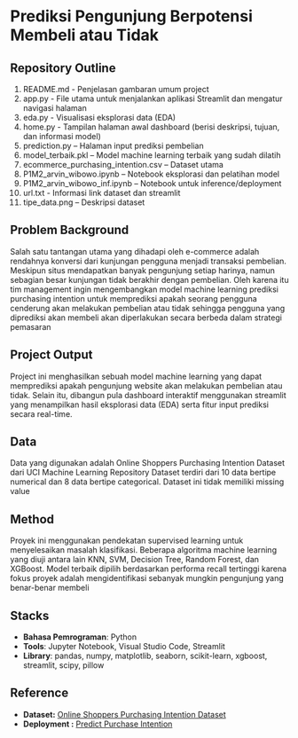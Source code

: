 # Prediksi Pengunjung Berpotensi Membeli atau Tidak

## Repository Outline
1. README.md - Penjelasan gambaran umum project
2. app.py - File utama untuk menjalankan aplikasi Streamlit dan mengatur navigasi halaman
3. eda.py - Visualisasi eksplorasi data (EDA)
4. home.py - Tampilan halaman awal dashboard (berisi deskripsi, tujuan, dan informasi model)
5. prediction.py – Halaman input prediksi pembelian
6. model_terbaik.pkl – Model machine learning terbaik yang sudah dilatih
7. ecommerce_purchasing_intention.csv – Dataset utama
8. P1M2_arvin_wibowo.ipynb – Notebook eksplorasi dan pelatihan model
9. P1M2_arvin_wibowo_inf.ipynb – Notebook untuk inference/deployment
10. url.txt - Informasi link dataset dan streamlit
11. tipe_data.png – Deskripsi dataset


## Problem Background
Salah satu tantangan utama yang dihadapi oleh e-commerce adalah rendahnya konversi dari kunjungan pengguna menjadi transaksi pembelian. Meskipun situs mendapatkan banyak pengunjung setiap harinya, namun sebagian besar kunjungan tidak berakhir dengan pembelian. Oleh karena itu tim management ingin mengembangkan model machine learning prediksi purchasing intention untuk memprediksi apakah seorang pengguna cenderung akan melakukan pembelian atau tidak sehingga pengguna yang diprediksi akan membeli akan diperlakukan secara berbeda dalam strategi pemasaran

## Project Output
Project ini menghasilkan sebuah model machine learning yang dapat memprediksi apakah pengunjung website akan melakukan pembelian atau tidak. Selain itu, dibangun pula dashboard interaktif menggunakan streamlit yang menampilkan hasil eksplorasi data (EDA) serta fitur input prediksi secara real-time.

## Data
Data yang digunakan adalah Online Shoppers Purchasing Intention Dataset dari UCI Machine Learning Repository Dataset terdiri dari 10 data bertipe numerical dan 8 data bertipe categorical. Dataset ini tidak memiliki missing value

## Method
Proyek ini menggunakan pendekatan supervised learning untuk menyelesaikan masalah klasifikasi. Beberapa algoritma machine learning yang diuji antara lain KNN, SVM, Decision Tree, Random Forest, dan XGBoost. Model terbaik dipilih berdasarkan performa recall tertinggi karena fokus proyek adalah mengidentifikasi sebanyak mungkin pengunjung yang benar-benar membeli

## Stacks
- **Bahasa Pemrograman**: Python
- **Tools**: Jupyter Notebook, Visual Studio Code, Streamlit
- **Library**: pandas, numpy, matplotlib, seaborn, scikit-learn, xgboost, streamlit, scipy, pillow



## Reference
- **Dataset:** [Online Shoppers Purchasing Intention Dataset](https://archive.ics.uci.edu/dataset/468/online+shoppers+purchasing+intention+dataset)  
- **Deployment :** [Predict Purchase Intention](https://predict-purchase-intention.streamlit.app/)
